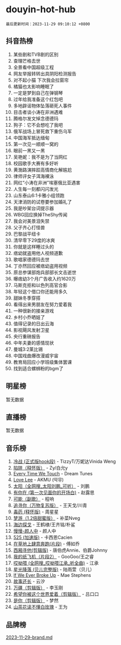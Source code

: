# douyin-hot-hub

`最后更新时间：2023-11-29 09:10:12 +0800`

## 抖音热榜

1. 某些剧和TVB剧的区别
1. 查理芒格去世
1. 全景看中国超级工程
1. 网友举报转转出具阴阳检测报告
1. 对不起小猫 下次我会拉窗帘
1. 橘猫也太影响睡眠了
1. 一定是梦到自己在弹钢琴
1. 过年给我准备这个红包吧
1. 多地辟谣物体坠落砸死人事件
1. 目击者谈小涛在非洲遇难
1. 腾格尔发文悼念德德玛
1. 狗子：它不会想吃了我吧
1. 俄军战场上冒死救下重伤乌军
1. 中国海军抵达缅甸
1. 第一次见一顺顺一窝的
1. 眼前一黑又一黑
1. 吴艳妮：我不是为了当网红
1. 校园歌手大赛有多好听
1. 黄渤路演摔跤高情商化解尴尬
1. 律师评女子洱海裸泳
1. 网红“小涛在非洲”埃塞俄比亚遇害
1. 人生每一刻都闪闪发光
1. 山东泰山6:1卡雅小组领跑
1. 天津消防的试卷要参加婚礼了
1. 我是吵架台词提示器
1. WBG回应换掉TheShy传闻
1. 我会对美景泪失禁
1. 父子齐心打怪兽
1. 巴黎战平纽卡
1. 清早零下29度的冰爽
1. 你就是这样睡过头的
1. 痞幼就盗用他人视频道歉
1. 歌唱家德德玛去世
1. 丁亦然回应被痞幼盗用视频
1. 原总参谋部炮兵部部长文击逝世
1. 曝痞幼3个月广告收入约1620万
1. 马斯克拒和以色列高官合影
1. 年轻这个借口你还能用多久
1. 甜妹冬季穿搭
1. 看得出来男朋友在努力爱着我
1. 一种很新的接亲游戏
1. 乡村小乔晒娃了
1. 值得记录的日出云海
1. 影视飓风发射卫星
1. 央行重磅报告
1. 中年夫妻的感情现状
1. 曼城3:2莱比锡
1. 中国戏曲爆改漫威宇宙
1. 教育局回应小学班级集体罢课
1. 找到适合螺蛳粉的bgm了

## 明星榜

暂无数据

## 直播榜

暂无数据

## 音乐榜

1. [冷战 (正式版hook段)](https://sf3-cdn-tos.douyinstatic.com/obj/tos-cn-ve-2774/oMuEoiBasWApEMVDgNiI8VAByNmwo5J0pyf8Yx) - TizzyT/万妮达Vinida Weng
1. [陷阱（释怀版）](https://sf3-cdn-tos.douyinstatic.com/obj/tos-cn-ve-2774/oE8C21LeZrzKLDFfQYgMzx4GAIHageG5IzayY7) - Zy/白允y
1. [Every Time We Touch](https://sf3-cdn-tos.douyinstatic.com/obj/tos-cn-ve-2774/ogN6lUKQeBBfEVhIOMikG1CcJjugxk1tztZyhP) - Dream Tunes
1. [Love Lee](https://sf6-cdn-tos.douyinstatic.com/obj/tos-cn-ve-2774/o05GbkJGbCBTdDnMtB0fwOYgkeZp23vrWQDQBS) - AKMU (악뮤)
1. [太阳（全网搜_太阳刘鹏_可听）](https://sf6-cdn-tos.douyinstatic.com/obj/tos-cn-ve-2774/ogWbyIQnlBFImVbeDocRdCIYtBHlbJXgfZMvgz) - 刘鹏
1. [有你在 (第一次见面你的开场白)](https://sf6-cdn-tos.douyinstatic.com/obj/tos-cn-ve-2774/oAthrQ3ClJBfI57uBoFEgNDYtNCZ0TSYQQfxQ0) - 赵露思
1. [可能（副歌）](https://sf3-cdn-tos.douyinstatic.com/obj/tos-cn-ve-2774/cde1731888894259b333569393c2fb51) - 程响
1. [追寻你（万物复苏版）](https://sf6-cdn-tos.douyinstatic.com/obj/tos-cn-ve-2774/oYeAZJsbjIDit9APmBg8u6uDUQnHmoCf3gbo74) - 王天戈/川青
1. [毒药 (释怀版)](https://sf6-cdn-tos.douyinstatic.com/obj/tos-cn-ve-2774/oYILMEAzspdZBIzy4frJNB8ZHPHWAhiwowd4Ad) - 周星星
1. [梦游（1.2倍甜蜜版）](https://sf3-cdn-tos.douyinstatic.com/obj/tos-cn-ve-2774/o4gyAUm8hwufoEABmwVIiQtHsFuGzAEEWtNMzo) - 补菜Nveg
1. [海边探戈](https://sf3-cdn-tos.douyinstatic.com/obj/tos-cn-ve-2774/os9gE0VQCGqt6VQkZDyBBYvfSDY0QFe3vVmubn) - 王鹤棣/王齐铭/朴鲨
1. [慢慢-颜人中](https://sf6-cdn-tos.douyinstatic.com/obj/tos-cn-ve-2774/ocjHNfBXdBxQNC8ZGAeoLMFTUgtBg8bkExunDC) - 颜人中
1. [525 (加速版)](https://sf6-cdn-tos.douyinstatic.com/obj/tos-cn-ve-2774/oIfKCtqfDyP8Vc9FpAPgWMyezT6LnDT1abRwGg) - 卡西恩Cacien
1. [在草地上肆意奔跑(片段)](https://sf3-cdn-tos.douyinstatic.com/obj/tos-cn-ve-2774/8831d494742f45dabdfa8adb8b817259) - 傅如乔
1. [西厢寻他(剪辑版)](https://sf6-cdn-tos.douyinstatic.com/obj/tos-cn-ve-2774/oUsAVfAQKlRNxEv5qxvIB8o5qmIWUcXbzJKJhw) - 唐伯虎Annie、伯爵Johnny
1. [我的纸飞机（片段2）](https://sf6-cdn-tos.douyinstatic.com/obj/tos-cn-ve-2774/oM2ZrKcg2CD5AeRB2gkeXOFB1IxAGJdZPazYHf) - GooGoo/王之睿
1. [哎呦喂 (全网搜_哎呦喂江承_听全曲)](https://sf3-cdn-tos.douyinstatic.com/obj/tos-cn-ve-2774/o0uEo63ECfIFdmwKF5HMzF1FCfItHEagDDeCAL) - 江承
1. [星光降落 (贝儿完整版)](https://sf3-cdn-tos.douyinstatic.com/obj/tos-cn-ve-2774/okwB9hAwyAtsFFkFBzAX1hOOfQuIoMNs0W2Mwr) - 陆雨萱（贝儿）
1. [If We Ever Broke Up](https://sf3-cdn-tos.douyinstatic.com/obj/tos-cn-ve-2774/o8onj5HDk0ImtBmO0URBfeyCDXQJMYkQ1gb8Zy) - Mae Stephens
1. [故事还长](https://sf3-cdn-tos.douyinstatic.com/obj/tos-cn-ve-2774/30a26758c8594f0ab81ac675c33ee2c5) - 云汐
1. [万疆（剪辑版）](https://sf3-cdn-tos.douyinstatic.com/obj/tos-cn-ve-2774/ooG7oVgFlDTelKCjCsTTobQvbdtj1BBQXnfZd8) - 李玉刚
1. [希望你被这个世界爱着（剪辑版）](https://sf3-cdn-tos.douyinstatic.com/obj/tos-cn-ve-2774/oo4H3BfEygN7l7bQaMBOZHCQ1eI4FqtED5skQ2) - 吕口口
1. [是你（剪辑版）](https://sf6-cdn-tos.douyinstatic.com/obj/tos-cn-ve-2774/46019dae783c4c969944217fe1cfafc4) - 梦然
1. [山茶花读不懂白玫瑰](https://sf3-cdn-tos.douyinstatic.com/obj/tos-cn-ve-2774/osfn8B7DktrRHEPJgPCfDbw7QDQEkwC16BxZg9) - 王为

## 品牌榜

[2023-11-29-brand.md](2023-11-29-brand.md)
